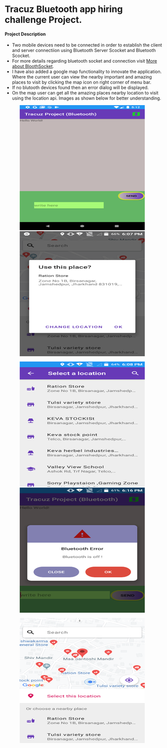 <html>
<head>
  <h1> Tracuz Bluetooth app hiring challenge Project. </h1>
  </head>
<body>
<h4> Project Description </h4>
<ul>
  <li> Two mobile devices need to be connected in order to establish the client and server connectiion using Bluetooth Server Scocket and Bluetooth Scocket.</li>
  <li> For more details regarding bluetooth socket and connection visit <a href="https://developer.android.com/reference/android/bluetooth/BluetoothSocket">More about BloothSocket</a>. </li>
    <li> I have also added a google map functionality to innovate the application. Where the current user can view the nearby important and amazing places to visit by clicking the map icon on right corner of menu bar. </li>
  <li> If no blutooth devices found then an error dialog will be displayed.</li>
  <li> On the map user can get all the amazing places nearby location to visit using the location api. Images as shown below for better understanding. </li> 
  <ul>
 <div>
 <img src="Screenshot_1579434164.png" width="400" height="400"><span> <img src="screen1.png" width="400" height="400">
 
 <img src="screen2.png" width="400" height="400"> <img src="screen3.png" width="400" height="400">
 
 <img src="screen4.png" width="400" height="400">
    </div>
 
 </body>
 </html>
